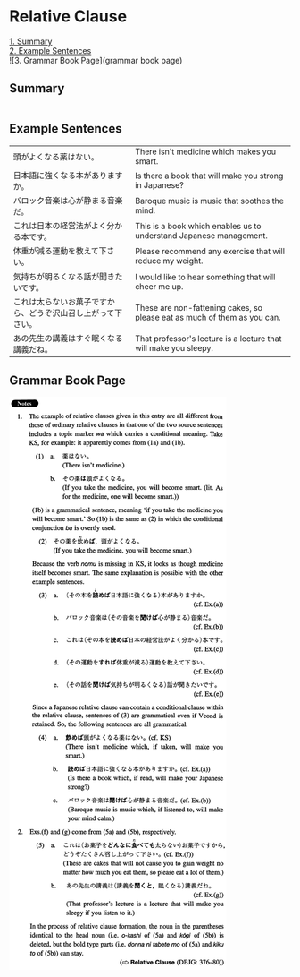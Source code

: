 # Relative Clause

[1. Summary](#summary)<br>
[2. Example Sentences](#example-sentences)<br>
![3. Grammar Book Page](grammar book page)<br>


## Summary

<table></table>

## Example Sentences

<table><tr>   <td>頭がよくなる薬はない。</td>   <td>There isn't medicine which makes you smart.</td></tr><tr>   <td>日本語に強くなる本がありますか。</td>   <td>Is there a book that will make you strong in Japanese?</td></tr><tr>   <td>バロック音楽は心が静まる音楽だ。</td>   <td>Baroque music is music that soothes the mind.</td></tr><tr>   <td>これは日本の経営法がよく分かる本です。</td>   <td>This is a book which enables us to understand Japanese management.</td></tr><tr>   <td>体重が減る運動を教えて下さい。</td>   <td>Please recommend any exercise that will reduce my weight.</td></tr><tr>   <td>気持ちが明るくなる話が聞きたいです。</td>   <td>I would like to hear something that will cheer me up.</td></tr><tr>   <td>これは太らないお菓子ですから、どうぞ沢山召し上がって下さい。</td>   <td>These are non-fattening cakes, so please eat as much of them as you can.</td></tr><tr>   <td>あの先生の講義はすぐ眠くなる講義だね。</td>   <td>That professor's lecture is a lecture that will make you sleepy.</td></tr></table>

## Grammar Book Page

![](../img/IntermediateRelativeClause.png)

